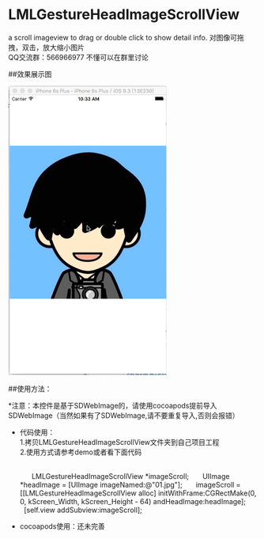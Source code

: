 # LMLGestureHeadImageScrollView
a scroll imageview to drag or double click to show detail info.  对图像可拖拽，双击，放大缩小图片
<br>QQ交流群：566966977   不懂可以在群里讨论

##效果展示图

![img](https://github.com/liaodalin19903/LMLGestureHeadImageScrollView/blob/master/LMLGestureHeadImageScrollView.gif)

##使用方法：

*注意：本控件是基于SDWebImage的，请使用cocoapods提前导入SDWebImage（当然如果有了SDWebImage,请不要重复导入,否则会报错）

<ul>

<li>
代码使用：<br>
 1.拷贝LMLGestureHeadImageScrollView文件夹到自己项目工程<br>
 2.使用方式请参考demo或者看下面代码<br><br>
    
        LMLGestureHeadImageScrollView *imageScroll;
        UIImage *headImage = [UIImage imageNamed:@"01.jpg"];
        imageScroll = [[LMLGestureHeadImageScrollView alloc] initWithFrame:CGRectMake(0, 0, kScreen_Width, kScreen_Height - 64) andHeadImage:headImage];
        [self.view addSubview:imageScroll];
</li>
<li>
cocoapods使用：还未完善
</li>
</ul>
